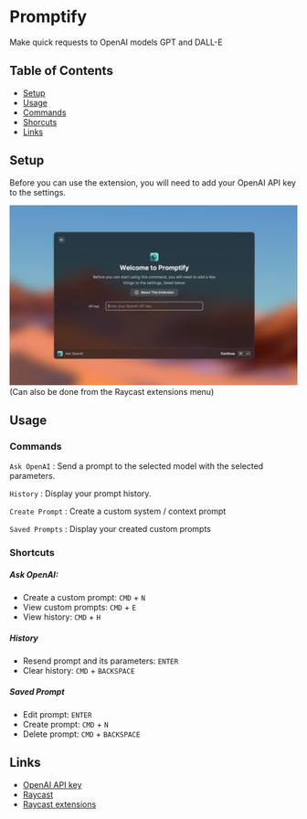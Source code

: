 # Promptify

Make quick requests to OpenAI models GPT and DALL-E

## Table of Contents

* [Setup](#setup)
* [Usage](#usage)
* [Commands](#commands)
* [Shorcuts](#shortcuts)
* [Links](#links)


## Setup

Before you can use the extension, you will need to add your OpenAI API key to the settings.

<img src="https://raw.githubusercontent.com/Ph-lo/Promptify/main/metadata/metadata-0.png" width="650">
(Can also be done from the Raycast extensions menu)

## Usage

### Commands

`Ask OpenAI` :
Send a prompt to the selected model with the selected parameters.

`History` : Display your prompt history.

`Create Prompt` : Create a custom system / context prompt

`Saved Prompts` : Display your created custom prompts

### Shortcuts

##### Ask OpenAI:
- Create a custom prompt: `CMD` + `N`
- View custom prompts: `CMD` + `E`
- View history: `CMD` + `H`

##### History
- Resend prompt and its parameters: `ENTER`
- Clear history: `CMD` + `BACKSPACE`

##### Saved Prompt
- Edit prompt: `ENTER`
- Create prompt: `CMD` + `N`
- Delete prompt: `CMD` + `BACKSPACE`

## Links
- [OpenAI API key](https://platform.openai.com/account/api-keys)
- [Raycast](https://www.raycast.com/)
- [Raycast extensions](https://www.raycast.com/store)
